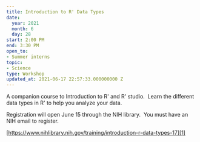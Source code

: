```yaml
---
title: Introduction to R' Data Types
date:
  year: 2021
  month: 6
  day: 28
start: 2:00 PM
end: 3:30 PM
open_to:
- Summer interns
topic:
- Science
type: Workshop
updated_at: 2021-06-17 22:57:33.000000000 Z
---
```

A companion course to Introduction to R\' and R\' studio.  Learn the
different data types in R\' to help you analyze your data.

Registration will open June 15 through the NIH library.  You must have
an NIH email to register.

[https://www.nihlibrary.nih.gov/training/introduction-r-data-types-17][1]



[1]: https://www.nihlibrary.nih.gov/training/introduction-r-data-types-17
